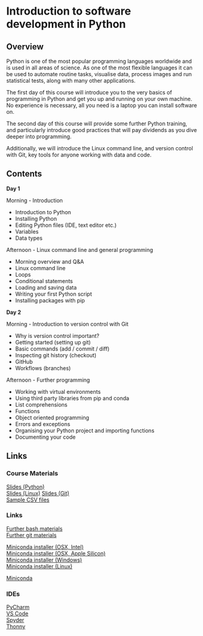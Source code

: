 # Introduction to software development in Python

## Overview
Python is one of the most popular programming languages worldwide and is used in all areas of science. As one of the 
most flexible languages it can be used to automate routine tasks, visualise data, process images and run statistical 
tests, along with many other applications.

The first day of this course will introduce you to the very basics of programming in Python and get you up and running 
on your own machine. No experience is necessary, all you need is a laptop you can install software on.

The second day of this course will provide some further Python training, and particularly introduce good practices that 
will pay dividends as you dive deeper into programming. 

Additionally, we will introduce the Linux command line, and 
version control with Git, key tools for anyone working with data and code.

## Contents

**Day 1**

Morning - Introduction

*   Introduction to Python
*   Installing Python
*   Editing Python files (IDE, text editor etc.)
*   Variables
*   Data types

Afternoon - Linux command line and general programming

*   Morning overview and Q&A
* Linux command line
*   Loops
*   Conditional statements
*   Loading and saving data
*   Writing your first Python script
*   Installing packages with pip

**Day 2**

Morning - Introduction to version control with Git

*   Why is version control important?
*   Getting started (setting up git)
*   Basic commands (add / commit / diff)
*   Inspecting git history (checkout)
*   GitHub
*   Workflows (branches)

Afternoon - Further programming

*   Working with virtual environments
*   Using third party libraries from pip and conda
*   List comprehensions
*   Functions
*   Object oriented programming
*   Errors and exceptions
*   Organising your Python project and importing functions
*   Documenting your code


## Links

### Course Materials
[Slides (Python)](https://docs.google.com/presentation/d/12kxJKIGZdrMGC_UqpDQcRshmw9wzicRmMJOA4AFEwnU/edit?usp=sharing)  
[Slides (Linux)](https://github.com/raacampbell/linux_cli_intro)
[Slides (Git)](https://docs.google.com/presentation/d/1HmTqmgB34deJILvPOQtwuaQR_iwGp5AwEwGf7tmx5hE/edit?usp=sharing)  
[Sample CSV files](https://vincentarelbundock.github.io/Rdatasets/datasets.html)

### Links
[Further bash materials](http://swcarpentry.github.io/shell-novice)  
[Further git materials](http://swcarpentry.github.io/git-novice)

[Miniconda installer (OSX, Intel)](https://repo.anaconda.com/miniconda/Miniconda3-latest-MacOSX-x86_64.pkg)  
[Miniconda installer (OSX, Apple Silicon)](https://repo.anaconda.com/miniconda/Miniconda3-latest-MacOSX-arm64.pkg)  
[Miniconda installer (Windows)](https://repo.anaconda.com/miniconda/Miniconda3-latest-Windows-x86_64.exe)  
[Miniconda installer (Linux)](https://repo.anaconda.com/miniconda/Miniconda3-latest-Linux-x86_64.sh)

[Miniconda](https://docs.conda.io/en/latest/miniconda.html)

### IDEs
[PyCharm](https://www.jetbrains.com/pycharm/)  
[VS Code](https://code.visualstudio.com/)  
[Spyder](https://www.spyder-ide.org/)  
[Thonny](https://thonny.org/)